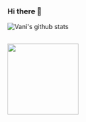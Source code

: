 ### Hi there 👋

  <img align="center" src="https://github-readme-stats.vercel.app/api?username=vanichug&show_icons=true&theme=radical" alt="Vani's github stats" />
<br>

## 
  <img src="https://komarev.com/ghpvc/?username=Mystery-2-dev" width=160px/>
